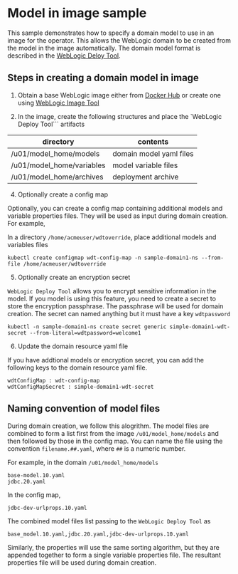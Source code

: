 # Model in image sample

This sample demonstrates how to specify a domain model to use in an image for the operator. This allows the WebLogic domain to be created from the model in the image automatically.  The domain model format is described in the [WebLogic Deloy Tool](https://github.com/oracle/weblogic-deploy-tooling).

## Steps in creating a domain model in image

1. Obtain a base WebLogic image either from [Docker Hub](https://github.com/oracle/docker-images/tree/master/OracleWebLogic) or create one using [WebLogic Image Tool](https://github.com/oracle/weblogic-image-tool)

2. In the image, create the following structures and place the `WebLogic Deploy Tool``` artifacts

| directory | contents |
|-----------|----------|
| /u01/model_home/models| domain model yaml files |
| /u01/model_home/variables | model variable files |
| /u01/model_home/archives | deployment archive |


4. Optionally create a config map

Optionally, you can create a config map containing additional models and variable properties files. They will be used as input during domain creation. For example,

In a directory ```/home/acmeuser/wdtoverride```, place additional models and variables files

```kubectl create configmap wdt-config-map -n sample-domain1-ns --from-file /home/acmeuser/wdtoverride```


5. Optionally create an encryption secret

```WebLogic Deploy Tool``` allows you to encrypt sensitive information in the model.  If you model is using this feature, you need to create a secret to store the encryption passphrase.  The passphrase will be used for domain creation.  The secret can named anything but it must have a key ```wdtpassword```

```kubectl -n sample-domain1-ns create secret generic simple-domain1-wdt-secret --from-literal=wdtpassword=welcome1```


6. Update the domain resource yaml file

If you have addtional models or encryption secret, you can add the following keys to the domain resource yaml file.

```
wdtConfigMap : wdt-config-map
wdtConfigMapSecret : simple-domain1-wdt-secret
```

## Naming convention of model files

During domain creation, we follow this alogrithm.  The model files are combined to form a list first from the image ```/u01/model_home/models``` and then followed by those in the config map. You can name the file using the convention ```filename.##.yaml```, where ```##``` is a numeric number.  

For example, in the domain ```/u01/model_home/models``` 

```
base-model.10.yaml
jdbc.20.yaml
```

In the config map,

```
jdbc-dev-urlprops.10.yaml
```

The combined model files list passing to the ```WebLogic Deploy Tool``` as

```base_model.10.yaml,jdbc.20.yaml,jdbc-dev-urlprops.10.yaml```

Similarly, the properties will use the same sorting algorithm, but they are appended together to form a single variable properties file.  The resultant properties file will be used during domain creation.













